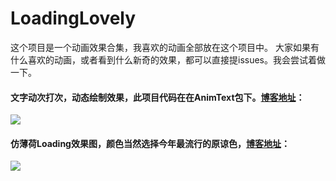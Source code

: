 # LoadingLovely
这个项目是一个动画效果合集，我喜欢的动画全部放在这个项目中。
大家如果有什么喜欢的动画，或者看到什么新奇的效果，都可以直接提issues。我会尝试着做一下。

#### 文字动次打次，动态绘制效果，此项目代码在在AnimText包下。[博客地址](http://ailoli.me/2017/11/02/%E5%8A%A8%E7%94%BB%E6%96%87%E5%AD%97/)：
![](https://wx3.sinaimg.cn/mw690/a28b91d8gy1fp397j2ow4g20bb0bn1fn.gif)

#### 仿薄荷Loading效果图，颜色当然选择今年最流行的原谅色，[博客地址](http://ailoli.me/2017/08/19/%E4%BB%BF%E8%96%84%E8%8D%B7/)：  
![](http://ailoli.me/img/20170819-blog-3.gif)
